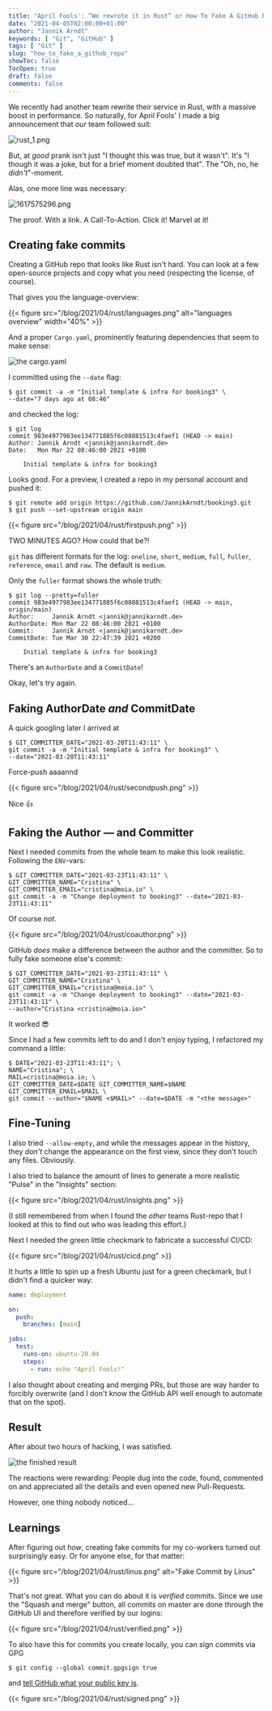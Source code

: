 ```yaml
---
title: "April Fools': “We rewrote it in Rust” or How To Fake A GitHub Repo"
date: "2021-04-05T02:00:00+01:00"
author: "Jannik Arndt"
keywords: [ "Git", "GitHub" ]
tags: [ "Git" ]
slug: "how_to_fake_a_github_repo"
showToc: false
TocOpen: true
draft: false
comments: false
---
```



We recently had another team rewrite their service in Rust, with a massive boost in performance. So naturally, for April Fools' I made a big announcement that _our_ team followed suit:

![rust_1.png](/blog/2021/04/rust/slack1.png)

But, at _good_ prank isn't just "I thought this was true, but it wasn't". It's "I though it was a joke, but for a brief moment doubted that". The "Oh, no, he _didn't_"-moment.

Alas, one more line was necessary:

![1617575296.png](/blog/2021/04/rust/slack2.png)

The proof. With a link. A Call-To-Action. Click it! Marvel at it!

## Creating fake commits

Creating a GitHub repo that looks like Rust isn't hard. You can look at a few open-source projects and copy what you need (respecting the license, of course).

That gives you the language-overview:

{{< figure src="/blog/2021/04/rust/languages.png" alt="languages overview" width="40%" >}}

And a proper `Cargo.yaml`, prominently featuring dependencies that seem to make sense:

![the cargo.yaml](/blog/2021/04/rust/cargo.png)

I committed using the `--date` flag:

```shell
$ git commit -a -m "Initial template & infra for booking3" \
--date="7 days ago at 08:46" 
```

and checked the log:

```shell
$ git log                                                                               
commit 983e4977983ee134771885f6c08881513c4faef1 (HEAD -> main)
Author: Jannik Arndt <jannik@jannikarndt.de>
Date:   Mon Mar 22 08:46:00 2021 +0100

    Initial template & infra for booking3
```

Looks good. For a preview, I created a repo in my personal account and pushed it:

```shell
$ git remote add origin https://github.com/JannikArndt/booking3.git
$ git push --set-upstream origin main
```


{{< figure src="/blog/2021/04/rust/firstpush.png" >}}

TWO MINUTES AGO? How could that be?!

`git` has different formats for the log: `oneline`, `short`, `medium`, `full`, `fuller`, `reference`, `email` and `raw`. The default is `medium`.

Only the `fuller` format shows the whole truth:

```shell
$ git log --pretty=fuller
commit 983e4977983ee134771885f6c08881513c4faef1 (HEAD -> main, origin/main)
Author:     Jannik Arndt <jannik@jannikarndt.de>
AuthorDate: Mon Mar 22 08:46:00 2021 +0100
Commit:     Jannik Arndt <jannik@jannikarndt.de>
CommitDate: Tue Mar 30 22:47:39 2021 +0200

    Initial template & infra for booking3
```

There's an `AuthorDate` and a `CommitDate`!

Okay, let's try again. 

## Faking AuthorDate _and_ CommitDate

A quick googling later I arrived at

```shell
$ GIT_COMMITTER_DATE="2021-03-20T11:43:11" \
git commit -a -m "Initial template & infra for booking3" \
--date="2021-03-20T11:43:11"
```

Force-push aaaannd


{{< figure src="/blog/2021/04/rust/secondpush.png" >}}

Nice 👍 

## Faking the Author — and Committer

Next I needed commits from the whole team to make this look realistic. Following the `ENV`-vars:

```shell
$ GIT_COMMITTER_DATE="2021-03-23T11:43:11" \
GIT_COMMITTER_NAME="Cristina" \
GIT_COMMITTER_EMAIL="cristina@moia.io" \
git commit -a -m "Change deployment to booking3" --date="2021-03-23T11:43:11"
```

Of course _not_. 

{{< figure src="/blog/2021/04/rust/coauthor.png" >}}

GitHub _does_ make a difference between the author and the committer. So to fully fake someone else's commit:

```shell
$ GIT_COMMITTER_DATE="2021-03-23T11:43:11" \
GIT_COMMITTER_NAME="Cristina" \
GIT_COMMITTER_EMAIL="cristina@moia.io" \
git commit -a -m "Change deployment to booking3" --date="2021-03-23T11:43:11" \
--author="Cristina <cristina@moia.io>"
```

It worked 😎

Since I had a few commits left to do and I don't enjoy typing, I refactored my command a little:

```shell
$ DATE="2021-03-23T11:43:11"; \
NAME="Cristina"; \
MAIL=cristina@moia.io; \
GIT_COMMITTER_DATE=$DATE GIT_COMMITTER_NAME=$NAME GIT_COMMITTER_EMAIL=$MAIL \
git commit --author="$NAME <$MAIL>" --date=$DATE -m "<the message>"
```

## Fine-Tuning

I also tried `--allow-empty`, and while the messages appear in the history, they _don't_ change the appearance on the first view, since they don't touch any files. Obviously.

I also tried to balance the amount of lines to generate a more realistic "Pulse" in the "Insights" section:

{{< figure src="/blog/2021/04/rust/insights.png" >}}


(I still remembered from when I found the _other_ teams Rust-repo that I looked at this to find out who was leading this effort.)

Next I needed the green little checkmark to fabricate a successful CI/CD:

{{< figure src="/blog/2021/04/rust/cicd.png" >}}


It hurts a little to spin up a fresh Ubuntu just for a green checkmark, but I didn't find a quicker way:

```yaml
name: deployment

on:
  push:
    branches: [main]

jobs:
  test:
    runs-on: ubuntu-20.04
    steps:
      - run: echo "April Fools!"
```

I also thought about creating and merging PRs, but those are way harder to forcibly overwrite (and I don't know the GitHub API well enough to automate that on the spot).

## Result

After about two hours of hacking, I was satisfied.

![the finished result](/blog/2021/04/rust/finished.png)

The reactions were rewarding: People dug into the code, found, commented on and appreciated all the details and even opened new Pull-Requests.

However, one thing nobody noticed…

## Learnings

After figuring out _how_, creating fake commits for my co-workers turned out surprisingly easy. Or for anyone else, for that matter:

{{< figure src="/blog/2021/04/rust/linus.png" alt="Fake Commit by Linus" >}}

That's not great. What you can do about it is _verified_ commits. Since we use the "Squash and merge" button, all commits on master are done through the GitHub UI and therefore verified by our logins:

{{< figure src="/blog/2021/04/rust/verified.png" >}}


To also have this for commits you create locally, you can sign commits via GPG

```shell
$ git config --global commit.gpgsign true
```

and [tell GitHub what your public key is](https://docs.github.com/en/github/authenticating-to-github/signing-commits).

{{< figure src="/blog/2021/04/rust/signed.png" >}}

